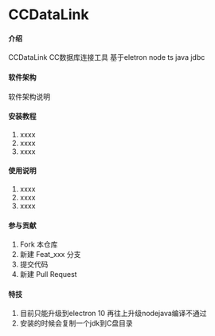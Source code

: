# CCDataLink

#### 介绍
CCDataLink
CC数据库连接工具 基于eletron node ts java jdbc
#### 软件架构
软件架构说明


#### 安装教程

1.  xxxx
2.  xxxx
3.  xxxx

#### 使用说明

1.  xxxx
2.  xxxx
3.  xxxx

#### 参与贡献

1.  Fork 本仓库
2.  新建 Feat_xxx 分支
3.  提交代码
4.  新建 Pull Request


#### 特技

1. 目前只能升级到electron 10   再往上升级nodejava编译不通过 
2. 安装的时候会复制一个jdk到C盘目录
